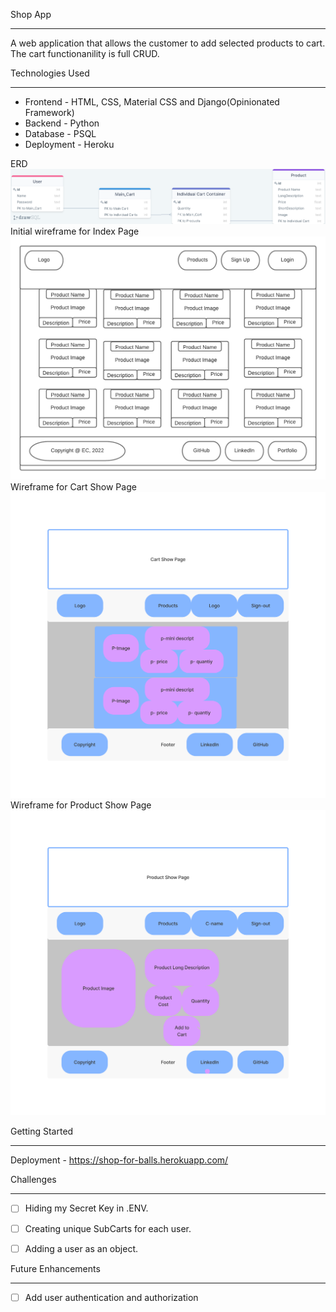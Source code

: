 Shop App
- - - -

A web application that allows the customer to add selected products to cart. The cart functionanility is full CRUD.


Technologies Used
- - - -
* Frontend - HTML, CSS, Material CSS and Django(Opinionated Framework)
* Backend - Python
* Database - PSQL
* Deployment - Heroku

ERD
![ERD](./images/capstone-erd.png)
Initial wireframe for Index Page
![Wireframe-index-page](./images/index-page.png)
Wireframe for Cart Show Page
![Wireframe for Cart Show Page](./images/cart-show-page.png)
Wireframe for Product Show Page
![Wireframe-product-show-page](./images/product-show-page.png)



Getting Started
- - - -
Deployment - https://shop-for-balls.herokuapp.com/


Challenges
- - - -
- [ ] Hiding my Secret Key in .ENV.
- [ ] Creating unique SubCarts for each user.
- [ ] Adding a user as an object.



Future Enhancements
- - - -
- [ ] Add user authentication and authorization